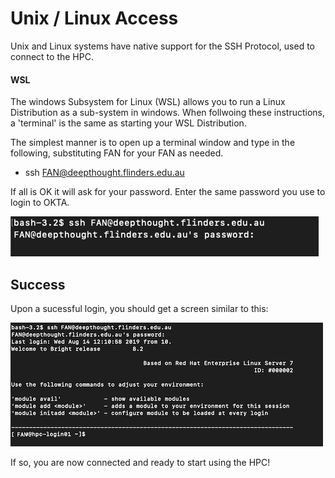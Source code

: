 # Unix / Linux  Access 

Unix and Linux systems have native support for the SSH Protocol, used to connect to the HPC. 

#### WSL 
The windows Subsystem for Linux (WSL) allows you to run a Linux Distribution as a sub-system in windows. When follwoing these instructions, a 'terminal' is the same as starting your WSL Distribution.

The simplest manner is to open up a terminal window and type in the following, substituting FAN for your FAN as needed. 

- ssh FAN@deepthought.flinders.edu.au 

If all is OK it will ask for your password. Enter the same password you use to login to OKTA. 

![Alt HPC SSH Login Screen](../../_static/shellPasswordPromtImage.png)



## Success
Upon a sucessful login, you should get a screen similar to this: 

![Alt HPC SSH Login Screen](../../_static/loginOkImage.png)

If so, you are now connected and ready to start using the HPC!
